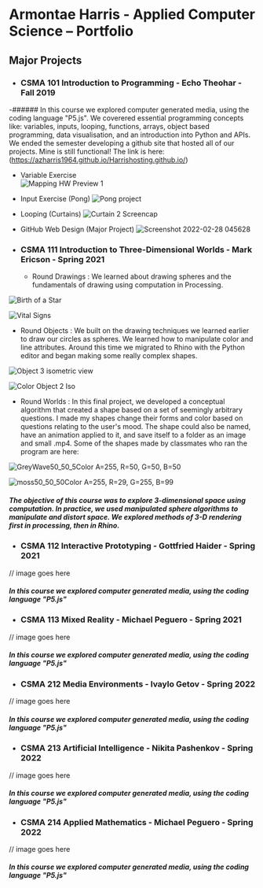 # Armontae Harris - Applied Computer Science – Portfolio



## Major Projects

- ### CSMA 101 Introduction to Programming - Echo Theohar - Fall 2019
-###### In this course we explored computer generated media, using the coding language "P5.js". We coverered essential programming concepts like: variables, inputs, looping, functions, arrays, object based programming, data visualisation, and an introduction into Python and APIs. We ended the semester developing a github site that hosted all of our projects. Mine is still functional! The link is here: (https://azharris1964.github.io/Harrishosting.github.io/)
  - Variable Exercise  
![Mapping HW Preview 1](https://user-images.githubusercontent.com/20175659/155985379-f9ba96aa-022b-414e-b90c-7a554f06078a.png)

  - Input Exercise (Pong)
![Pong project](https://user-images.githubusercontent.com/20175659/155985803-588aed77-2932-447a-b7b3-f7b6124fc2d9.png)

  - Looping (Curtains)
![Curtain 2 Screencap](https://user-images.githubusercontent.com/20175659/155985967-0ee5f0e5-fe2c-414d-be96-bc9e230c8ed6.png)

  - GitHub Web Design (Major Project)
![Screenshot 2022-02-28 045628](https://user-images.githubusercontent.com/20175659/155987286-2d10c64d-fbfe-48d3-a178-3af05b75600b.png)


- ### CSMA 111 Introduction to Three-Dimensional Worlds - Mark Ericson - Spring 2021

  - Round Drawings : We learned about drawing spheres and the fundamentals of drawing using computation in Processing.
 
![Birth of a Star](https://user-images.githubusercontent.com/20175659/155989519-993b19db-d14e-4914-8984-3da819d49c3d.png)

![Vital Signs](https://user-images.githubusercontent.com/20175659/155991883-40df37c3-9b64-4638-91eb-b02e89ac7369.png)

  - Round Objects : We built on the drawing techniques we learned earlier to draw our circles as spheres. We learned how to manipulate color and line attributes. Around this time we migrated to Rhino with the Python editor and began making some really complex shapes.

![Object 3 isometric view](https://user-images.githubusercontent.com/20175659/155990863-c7882add-81dc-4c11-83b8-62ffc73d00d7.png)

![Color Object 2 Iso](https://user-images.githubusercontent.com/20175659/155990439-5ed571b6-45cc-485e-bcb3-e4b55ec036af.png)

 - Round Worlds : In this final project, we developed a conceptual algorithm that created a shape based on a set of seemingly arbitrary questions. I made my shapes change their forms and color based on questions relating to the user's mood. The shape could also be named, have an animation applied to it, and save itself to a folder as an image and small .mp4. Some of the shapes made by classmates who ran the program are here:
 
![GreyWave50_50_5Color  A=255, R=50, G=50, B=50](https://user-images.githubusercontent.com/20175659/155991357-6ace31fa-2a66-46c0-a582-40a5574a622c.png)

![moss50_50_50Color  A=255, R=29, G=255, B=99](https://user-images.githubusercontent.com/20175659/155991537-2d075f47-85f2-4298-9675-534df49fcdcf.png)

##### The objective of this course was to explore 3-dimensional space using computation. In practice, we used manipulated sphere algorithms to manipulate and distort space. We explored methods of 3-D rendering first in processing, then in Rhino.


- ### CSMA 112 Interactive Prototyping - Gottfried Haider - Spring 2021
// image goes here 
##### In this course we explored computer generated media, using the coding language "P5.js"



- ### CSMA 113 Mixed Reality - Michael Peguero - Spring 2021
// image goes here 
##### In this course we explored computer generated media, using the coding language "P5.js"



- ### CSMA 212 Media Environments - Ivaylo Getov - Spring 2022
// image goes here 
##### In this course we explored computer generated media, using the coding language "P5.js"



- ### CSMA 213 Artificial Intelligence - Nikita Pashenkov - Spring 2022
// image goes here 
##### In this course we explored computer generated media, using the coding language "P5.js"



- ### CSMA 214 Applied Mathematics - Michael Peguero - Spring 2022
// image goes here 
##### In this course we explored computer generated media, using the coding language "P5.js"




